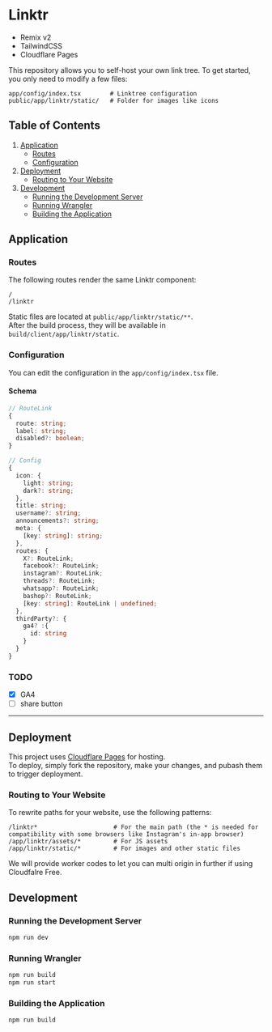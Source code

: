 # Linktr

- Remix v2
- TailwindCSS
- Cloudflare Pages

This repository allows you to self-host your own link tree. To get started, you only need to modify a few files:

```
app/config/index.tsx        # Linktree configuration
public/app/linktr/static/   # Folder for images like icons
```

## Table of Contents
1. [Application](#application)
   - [Routes](#routes)
   - [Configuration](#configuration)
2. [Deployment](#deployment)
   - [Routing to Your Website](#routing-to-your-website)
3. [Development](#development)
   - [Running the Development Server](#running-the-development-server)
   - [Running Wrangler](#running-wrangler)
   - [Building the Application](#building-the-application)

## Application

### Routes
The following routes render the same Linktr component:
```
/
/linktr
```

Static files are located at `public/app/linktr/static/**`.  
After the build process, they will be available in `build/client/app/linktr/static`.

### Configuration
You can edit the configuration in the `app/config/index.tsx` file.

#### Schema
```ts
// RouteLink
{
  route: string;
  label: string;
  disabled?: boolean;
}

// Config
{
  icon: {
    light: string;
    dark?: string;
  },
  title: string;
  username?: string;
  announcements?: string;
  meta: {
    [key: string]: string;
  },
  routes: {
    X?: RouteLink;
    facebook?: RouteLink;
    instagram?: RouteLink;
    threads?: RouteLink;
    whatsapp?: RouteLink;
    bashop?: RouteLink;
    [key: string]: RouteLink | undefined;
  },
  thirdParty?: {
    ga4? :{
      id: string
    }
  }
}
```

### TODO
- [x] GA4
- [ ] share button

---

## Deployment
This project uses [Cloudflare Pages](https://pages.cloudflare.com) for hosting.  
To deploy, simply fork the repository, make your changes, and pubash them to trigger deployment.

### Routing to Your Website
To rewrite paths for your website, use the following patterns:
```
/linktr*                     # For the main path (the * is needed for compatibility with some browsers like Instagram's in-app browser)
/app/linktr/assets/*         # For JS assets
/app/linktr/static/*         # For images and other static files
```

We will provide worker codes to let you can multi origin in further if using Cloudfalre Free.


## Development

### Running the Development Server
```bash
npm run dev
```

### Running Wrangler
```bash
npm run build
npm run start
```

### Building the Application
```bash
npm run build
```